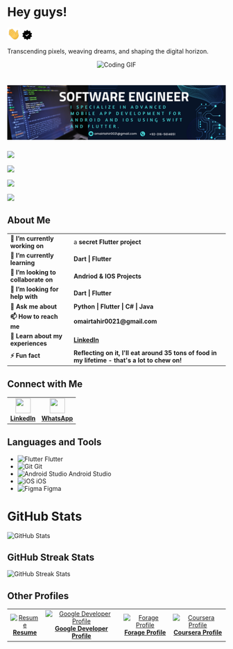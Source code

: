 # Hey guys! 
<img src="https://raw.githubusercontent.com/StanGirard/StanGirard/master/wave.gif" width="30px">
<svg xmlns="http://www.w3.org/2000/svg" width="24" height="24" fill="none" viewBox="0 0 24 24" id="verified-badge">
  <path fill="#000" fill-rule="evenodd" d="M10.9388 1.13669C11.4793 0.449229 12.5208 0.44923 13.0613 1.13669L14.808 3.35829L17.527 2.58767C18.3683 2.34921 19.2109 2.96138 19.2441 3.83525L19.3514 6.65926L22.004 7.63397C22.8249 7.93559 23.1467 8.92611 22.6599 9.6526L21.0868 12.0003L22.6599 14.3481C23.1467 15.0746 22.8249 16.0651 22.004 16.3667L19.3514 17.3414L19.2441 20.1654C19.2109 21.0393 18.3683 21.6515 17.527 21.413L14.808 20.6424L13.0613 22.864C12.5208 23.5515 11.4793 23.5515 10.9388 22.864L9.19206 20.6424L6.47311 21.413C5.63175 21.6515 4.78916 21.0393 4.75596 20.1654L4.64866 17.3414L1.99603 16.3667C1.17519 16.0651 0.853351 15.0746 1.34014 14.3481L2.91324 12.0003L1.34013 9.6526C0.85335 8.92611 1.17519 7.93559 1.99603 7.63397L4.64866 6.65926L4.75596 3.83525C4.78916 2.96138 5.63175 2.34921 6.47311 2.58767L9.19206 3.35829L10.9388 1.13669ZM8.35859 11.8486C8.65148 11.5557 9.12635 11.5557 9.41925 11.8486L10.8889 13.3182L14.3586 9.84858C14.6515 9.55568 15.1264 9.55568 15.4192 9.84858C15.7121 10.1415 15.7121 10.6163 15.4192 10.9092L11.4192 14.9092C11.1264 15.2021 10.6515 15.2021 10.3586 14.9092L8.35859 12.9092C8.06569 12.6163 8.06569 12.1415 8.35859 11.8486Z" clip-rule="evenodd"></path>
</svg>

Transcending pixels, weaving dreams, and shaping the digital horizon.

<div align="center">
    <img src="https://miro.medium.com/v2/resize:fit:720/format:webp/1*zVnWJtyGOX_kUIDm6ccCfQ.gif" alt="Coding GIF">
</div>

# ![logo](https://raw.githubusercontent.com/omairtahir21/Resume/main/Navy%20Blue%20Geometric%20Technology%20LinkedIn%20Banner.png)

![](https://img.shields.io/badge/OS-MacOS-informational?style=flat&logo=Apple&logoColor=white&color=blue)   

![](https://img.shields.io/badge/Framework-Flutter-informational?style=flat&logo=flutter&logoColor=white&color=007ACC)

![](https://img.shields.io/badge/Platform-iOS-informational?style=flat&logo=apple&logoColor=white&color=blue)

![](https://img.shields.io/badge/Platform-Android-informational?style=flat&logo=android&logoColor=white&color=green)


## About Me

<table>
  <tr>
    <td><strong>🔭 I’m currently working on</strong></td>
    <td> a <strong>secret Flutter project</strong></td>
  </tr>
  <tr>
    <td><strong>🌱 I’m currently learning</strong></td>
    <td><strong>Dart | Flutter</strong></td>
  </tr>
  <tr>
    <td><strong>👯 I’m looking to collaborate on</strong></td>
    <td><strong>Andriod & IOS Projects</strong></td>
  </tr>
  <tr>
    <td><strong>🤝 I’m looking for help with</strong></td>
    <td><strong>Dart | Flutter</strong></td>
  </tr>
  <tr>
    <td><strong>💬 Ask me about</strong></td>
    <td><strong>Python | Flutter | C# | Java</strong></td>
  </tr>
  <tr>
    <td><strong>📫 How to reach me</strong></td>
    <td><strong>omairtahir0021@gmail.com</strong></td>
  </tr>
  <tr>
    <td><strong>📄 Learn about my experiences</strong></td>
    <td><a href="https://www.linkedin.com/in/omair-tahir-6b4000299/"><strong>LinkedIn</strong></a></td>
  </tr>
  <tr>
    <td><strong>⚡ Fun fact</strong></td>
    <td><strong>Reflecting on it, I'll eat around 35 tons of food in my lifetime - that's a lot to chew on!</strong></td>
  </tr>
</table>


## Connect with Me

<table>
  <tr>
    <td align="center">
      <a href="https://www.linkedin.com/in/omair-tahir-6b4000299/">
        <img src="https://raw.githubusercontent.com/rahuldkjain/github-profile-readme-generator/master/src/images/icons/Social/linked-in-alt.svg" width="35" height="35" /><br/>
        <strong>LinkedIn</strong>
      </a>
    </td>
    <td align="center">
      <a href="https://wa.me/+923165614651">
        <img src="https://raw.githubusercontent.com/rahuldkjain/github-profile-readme-generator/master/src/images/icons/Social/whatsapp.svg" width="35" height="35" /><br/>
        <strong>WhatsApp</strong>
      </a>
    </td>
  </tr>
</table>

## Languages and Tools

- ![Flutter](https://www.vectorlogo.zone/logos/flutterio/flutterio-icon.svg) Flutter
- ![Git](https://www.vectorlogo.zone/logos/git-scm/git-scm-icon.svg) Git
- ![Android Studio](https://www.vectorlogo.zone/logos/android/android-icon.svg) Android Studio
- ![iOS](https://www.vectorlogo.zone/logos/apple/apple-icon.svg) iOS
- ![Figma](https://www.vectorlogo.zone/logos/figma/figma-icon.svg) Figma

# GitHub Stats

![GitHub Stats](https://github-readme-stats.vercel.app/api?username=HaThach&show_icons=true&locale=en)

## GitHub Streak Stats

![GitHub Streak Stats](https://github-readme-streak-stats.herokuapp.com/?user=HaThach)


## Other Profiles

<table>
  <tr>
    <td align="center">
      <a href="https://github.com/omairtahir21/Resume/blob/main/Omair%20Tahir%20Resume-1.pdf">
        <img src="https://cdn.icon-icons.com/icons2/1827/PNG/512/4288583documentfileresearchresumesearch-115773_115740.png" alt="Resume" width="40" height="40" /><br/>
        <strong>Resume</strong>
      </a>
    </td>
    <td align="center">
      <a href="https://developers.google.com/profile/u/Omair021">
        <img src="https://cdn.icon-icons.com/icons2/729/PNG/512/google_icon-icons.com_62736.png" alt="Google Developer Profile" width="40" height="40" /><br/>
        <strong>Google Developer Profile</strong>
      </a>
    </td>
    <td align="center">
      <a href="https://www.theforage.com/profile-onboarding/one">
        <img src="https://cdn.icon-icons.com/icons2/725/PNG/256/speech-balloon-green-f256_icon-icons.com_62632.png" alt="Forage Profile" width="40" height="40" /><br/>
        <strong>Forage Profile</strong>
      </a>
    </td>
    <td align="center">
      <a href="https://www.coursera.org/account-profile">
        <img src="https://cdn.icon-icons.com/icons2/2699/PNG/512/coursera_logo_icon_170320.png" alt="Coursera Profile" width="40" height="40" /><br/>
        <strong>Coursera Profile</strong>
      </a>
    </td>
  </tr>
</table>
